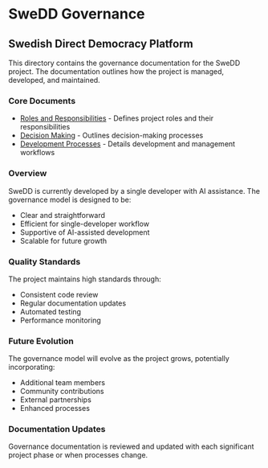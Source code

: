 # SweDD Governance
## Swedish Direct Democracy Platform

This directory contains the governance documentation for the SweDD project. The documentation outlines how the project is managed, developed, and maintained.

### Core Documents

- [Roles and Responsibilities](ROLES.md) - Defines project roles and their responsibilities
- [Decision Making](DECISION_MAKING.md) - Outlines decision-making processes
- [Development Processes](PROCESSES.md) - Details development and management workflows

### Overview

SweDD is currently developed by a single developer with AI assistance. The governance model is designed to be:
- Clear and straightforward
- Efficient for single-developer workflow
- Supportive of AI-assisted development
- Scalable for future growth

### Quality Standards

The project maintains high standards through:
- Consistent code review
- Regular documentation updates
- Automated testing
- Performance monitoring

### Future Evolution

The governance model will evolve as the project grows, potentially incorporating:
- Additional team members
- Community contributions
- External partnerships
- Enhanced processes

### Documentation Updates

Governance documentation is reviewed and updated with each significant project phase or when processes change.

